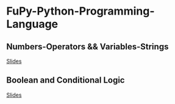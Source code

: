 # FuPy-Python-Programming-Language

## Numbers-Operators && Variables-Strings

[Slides](http://python.slides.com/colt/oop-21)

## Boolean and Conditional Logic
[Slides](http://python.slides.com/colt/variables-and-data-types)
